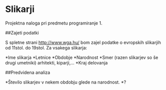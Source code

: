 # Slikarji
Projektna naloga pri predmetu programiranje 1.

##Zajeti podatki

S spletne strani http://www.wga.hu/ bom zajel podatke o evropskih slikarjih od 11stol. do 19stol.
Za vsakega slikarja:

*Ime slikarja
*Letnice
*Obdobje
*Narodnost
*Smer (razen slikarjev so še drugi umetniki) arhitekti, kiparji,...
*Kraj delovanja

##Predvidena analiza

*Število slikarjev v nekem obdobju glede na narodnost.
*?
